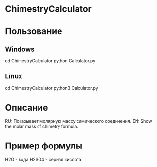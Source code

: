 # ChimestryCalculator

# Пользование
## Windows
cd ChimestryCalculator
python Calculator.py
## Linux
cd ChimestryCalculator
python3 Calculator.py
# Описание
RU: Показывает молярную массу химического соединения.
EN: Show the molar mass of chimetry formula.
# Пример формулы
H2O - вода 
</b>
H2SO4 - серная кислота

